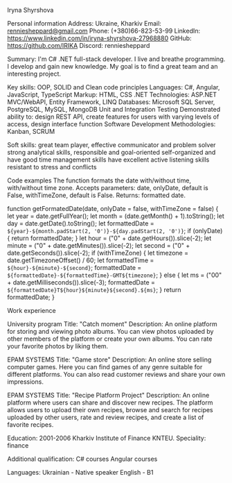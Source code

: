 Iryna Shyrshova

Personal information
Address: Ukraine, Kharkiv 
Email: renniesheppard@gmail.com
Phone: (+380)66-823-53-99
LinkedIn: https://www.linkedin.com/in/iryna-shyrshova-27968880 
GitHub: https://github.com/IRIKA
Discord: renniesheppard

Summary: 
I'm C# .NET full-stack developer. I live and breathe programming. I develop and gain new knowledge. My goal is to find a great team and an interesting project.

Key skills:
OOP, SOLID and Clean code principles
Languages: C#, Angular, JavaScript, TypeScript
Markup: HTML, CSS
.NET Technologies: ASP.NET MVC/WebAPI, Entity Framework, LINQ
Databases: Microsoft SQL Server, PostgreSQL, MySQL, MongoDB
Unit and Integration Testing
Demonstrated ability to: design REST API, create features for users with varying levels of access, design interface function
Software Development Methodologies: Kanban, SCRUM

Soft skills:
great team player, effective communicator and problem solver
strong analytical skills, responsible and goal-oriented
self-organized and have good time management skills
have excellent active listening skills
resistant to stress and conflicts

Code examples
The function formats the date with/without time, with/without time zone.
Accepts parameters: date, onlyDate, default is False, withTimeZone, default is False.
Returns: formatted date.

function getFormatedDate(date, onlyDate = false, withTimeZone = false) {
    let year = date.getFullYear();
    let month = (date.getMonth() + 1).toString();
    let day = date.getDate().toString();
    let formattedDate = `${year}-${month.padStart(2, '0')}-${day.padStart(2, '0')}`;
    if (onlyDate) {
        return formattedDate;
    }
    let hour = ("0" + date.getHours()).slice(-2);
    let minute = ("0" + date.getMinutes()).slice(-2);
    let second = ("0" + date.getSeconds()).slice(-2);
    if (withTimeZone) {
        let timezone = date.getTimezoneOffset() / 60;
        let formattedTime = `${hour}-${minute}-${second}`;
        formattedDate = `${formattedDate}-${formattedTime}-GMT${timezone}`;
    } else {
        let ms = ("00" + date.getMilliseconds()).slice(-3);
        formattedDate = `${formattedDate}T${hour}${minute}${second}.${ms}`;
    }
    return formattedDate;
}

Work experience

University program
Title: "Catch moment"
Description: An online platform for storing and viewing photo albums. You can view photos uploaded by other members of the platform or create your own albums. You can rate your favorite photos by liking them.

EPAM SYSTEMS
Title: "Game store"
Description: An online store selling computer games. Here you can find games of any genre suitable for different platforms. You can also read customer reviews and share your own impressions.

EPAM SYSTEMS
Title: "Recipe Platform Project"
Description: An online platform where users can share and discover new recipes. The platform allows users to upload their own recipes, browse and search for recipes uploaded by other users, rate and review recipes, and create a list of favorite recipes.

Education:
2001-2006 Kharkiv Institute of Finance KNTEU. Speciality: finance 

Additional qualification: 
C# courses
Angular courses

Languages:
Ukrainian - Native speaker
English - B1 
